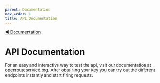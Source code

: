 ```yaml
---
parent: Documentation
nav_order: 1
title: API Documentation
---
```

[:arrow_backward:  Documentation](Documentation)

# API Documentation
For an easy and interactive way to test the api, visit our documentation at [openrouteservice.org](https://openrouteservice.org).
After obtaining your key you can try out the different endpoints instantly and start firing requests.

